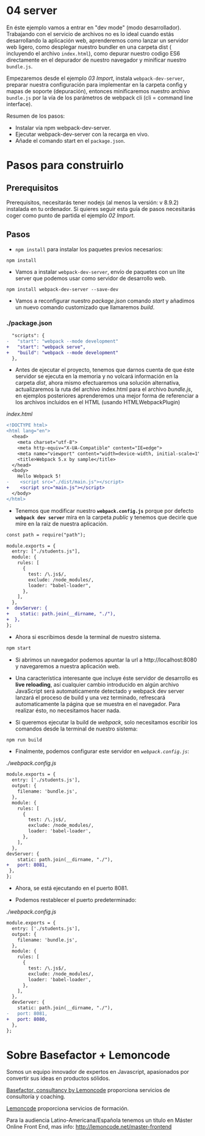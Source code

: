 # 04 server

En éste ejemplo vamos a entrar en "dev mode" (modo desarrollador). Trabajando con el servicio de archivos
no es lo ideal cuando estás desarrollando la aplicación web, aprenderemos como lanzar
un servidor web ligero, como desplegar nuestro bundler en una carpeta dist ( incluyendo el archivo `index.html`),
como depurar nuestro codigo ES6 directamente en el depurador de nuestro navegador y minificar
nuestro `bundle.js`.

Empezaremos desde el ejemplo _03 Import_, instala `webpack-dev-server`, preparar nuestra configuración
para implementar en la carpeta config y mapas de soporte (depuración), entonces minificaremos
nuestro archivo `bundle.js` por la vía de los parámetros de webpack cli (cli = command line interface).

Resumen de los pasos:

- Instalar vía npm webpack-dev-server.
- Ejecutar webpack-dev-server con la recarga en vivo.
- Añade el comando start en el `package.json`.

# Pasos para construirlo

## Prerequisitos

Prerequisitos, necesitarás tener nodejs (al menos la versión: v 8.9.2) instalada en tu ordenador. Si quieres seguir esta guía de pasos necesitarás coger como punto de partida el ejemplo _02 Import_.

## Pasos

- `npm install` para instalar los paquetes previos necesarios:

```
npm install
```

- Vamos a instalar `webpack-dev-server`, envío de paquetes con un lite server que
  podemos usar como servidor de desarrollo web.

```
npm install webpack-dev-server --save-dev
```

- Vamos a reconfigurar nuestro _package.json_ comando _start_ y añadimos un nuevo comando customizado que llamaremos _build_.

### ./package.json

```diff
  "scripts": {
-   "start": "webpack --mode development"
+   "start": "webpack serve",
+   "build": "webpack --mode development"
  },
```

- Antes de ejecutar el proyecto, tenemos que darnos cuenta de que éste servidor se ejecuta en la memoria y no volcará información en la carpeta
  _dist_, ahora mismo efectuaremos una solución alternativa, actualizaremos la ruta del archivo index.html para el archivo _bundle.js_,
  en ejemplos posteriores aprenderemos una mejor forma de referenciar a los archivos incluidos en el HTML (usando HTMLWebpackPlugin)

_index.html_

```diff
<!DOCTYPE html>
<html lang="en">
  <head>
    <meta charset="utf-8">
    <meta http-equiv="X-UA-Compatible" content="IE=edge">
    <meta name="viewport" content="width=device-width, initial-scale=1">
    <title>Webpack 5.x by sample</title>
  </head>
  <body>
    Hello Webpack 5!
-    <script src="./dist/main.js"></script>
+    <script src="main.js"></script>
  </body>
</html>

```

- Tenemos que modificar nuestro **`webpack.config.js`** porque por defecto **``webpack dev server``** mira en la carpeta _public_
 y tenemos que decirle que mire en la raiz de nuestra aplicación.

```diff
const path = require("path");

module.exports = {
  entry: ["./students.js"],
  module: {
    rules: [
      {
        test: /\.js$/,
        exclude: /node_modules/,
        loader: "babel-loader",
      },
    ],
  },
+  devServer: {
+    static: path.join(__dirname, "./"),
+  },
};
```

- Ahora si escribimos desde la terminal de nuestro sistema.

```bash
npm start
```

- Si abrimos un navegador podemos apuntar la url a http://localhost:8080 y navegaremos a nuestra aplicación web.

- Una característica interesante que incluye éste servidor de desarrollo es **live reloading**, así cualquier cambio introducido en algún archivo JavaScript será automaticamente detectado y webpack dev server lanzará el proceso de build y una vez terminado, refrescará automaticamente la página que se muestra en el navegador. Para realizar ésto, no necesitamos hacer nada.

- Si queremos ejecutar la build de _webpack_, solo necesitamos escribir los comandos desde la terminal de nuestro sistema:

```bash
npm run build
```

- Finalmente, podemos configurar este servidor en _`webpack.config.js`_:

_./webpack.config.js_

```diff
module.exports = {
  entry: ['./students.js'],
  output: {
    filename: 'bundle.js',
  },
  module: {
    rules: [
      {
        test: /\.js$/,
        exclude: /node_modules/,
        loader: 'babel-loader',
      },
    ],
  },
devServer: {
    static: path.join(__dirname, "./"),
+   port: 8081,
 },
};

```

- Ahora, se está ejecutando en el puerto 8081.

- Podemos restablecer el puerto predeterminado:

_./webpack.config.js_

```diff
module.exports = {
  entry: ['./students.js'],
  output: {
    filename: 'bundle.js',
  },
  module: {
    rules: [
      {
        test: /\.js$/,
        exclude: /node_modules/,
        loader: 'babel-loader',
      },
    ],
  },
  devServer: {
    static: path.join(__dirname, "./"),
-   port: 8081,
+   port: 8080,
  },
};
```

# Sobre Basefactor + Lemoncode

Somos un equipo innovador de expertos en Javascript, apasionados por convertir sus ideas en productos sólidos.

[Basefactor, consultancy by Lemoncode](http://www.basefactor.com) proporciona servicios de consultoría y coaching.

[Lemoncode](http://lemoncode.net/services/en/#en-home) proporciona servicios de formación.

Para la audiencia Latino-Americana/Española tenemos un título en Máster Online Front End, mas info: http://lemoncode.net/master-frontend
